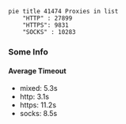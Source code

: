 
```mermaid
pie title 41474 Proxies in list
    "HTTP" : 27899
    "HTTPS": 9831
    "SOCKS" : 10283
```

### Some Info
#### Average Timeout

- mixed: 5.3s
- http: 3.1s
- https: 11.2s
- socks: 8.5s